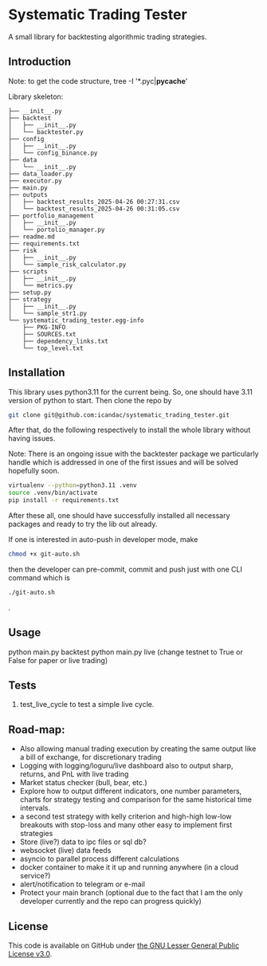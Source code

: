 # Systematic Trading Tester

A small library for backtesting algorithmic trading strategies.

## Introduction

Note: to get the code structure, tree -I '*.pyc|__pycache__'

Library skeleton:

```.
├── __init__.py
├── backtest
│   ├── __init__.py
│   └── backtester.py
├── config
│   ├── __init__.py
│   └── config_binance.py
├── data
│   └── __init__.py
├── data_loader.py
├── executor.py
├── main.py
├── outputs
│   ├── backtest_results_2025-04-26 00:27:31.csv
│   └── backtest_results_2025-04-26 00:31:05.csv
├── portfolio_management
│   ├── __init__.py
│   └── portolio_manager.py
├── readme.md
├── requirements.txt
├── risk
│   ├── __init__.py
│   └── sample_risk_calculator.py
├── scripts
│   ├── __init__.py
│   └── metrics.py
├── setup.py
├── strategy
│   ├── __init__.py
│   └── sample_str1.py
└── systematic_trading_tester.egg-info
    ├── PKG-INFO
    ├── SOURCES.txt
    ├── dependency_links.txt
    └── top_level.txt
```

## Installation

This library uses python3.11 for the current being. So, one should have 3.11 version of python to start. Then clone the repo by

```bash
git clone git@github.com:icandac/systematic_trading_tester.git
```

After that, do the following respectively to install the whole library without having issues.

Note: There is an ongoing issue with the backtester package we particularly handle which is addressed in one of the first issues and will be solved hopefully soon.

```bash
virtualenv --python=python3.11 .venv
source .venv/bin/activate
pip install -r requirements.txt
```

After these all, one should have successfully installed all necessary packages and ready to try the lib out already.

If one is interested in auto-push in developer mode, make

```bash
chmod +x git-auto.sh
```

then the developer can pre-commit, commit and push just with one CLI command which is

```bash
./git-auto.sh
```
.

## Usage

python main.py backtest
python main.py live (change testnet to True or False for paper or live trading)

## Tests

1. test_live_cycle to test a simple live cycle.

## Road-map:
- Also allowing manual trading execution by creating the same output like a bill of exchange, for discretionary trading
- Logging with logging/loguru/live dashboard also to output sharp, returns, and PnL with live trading
- Market status checker (bull, bear, etc.)
- Explore how to output different indicators, one number parameters, charts for strategy testing and comparison for the same historical time intervals.
- a second test strategy with kelly criterion and high-high low-low breakouts with stop-loss and many other easy to implement first strategies
- Store (live?) data to ipc files or sql db?
- websocket (live) data feeds
- asyncio to parallel process different calculations
- docker container to make it it up and running anywhere (in a cloud service?)
- alert/notification to telegram or e-mail
- Protect your main branch (optional due to the fact that I am the only developer currently and the repo can progress quickly)

## License

This code is available on GitHub under [the GNU Lesser General Public License v3.0](https://www.gnu.org/licenses/lgpl-3.0.en.html).
